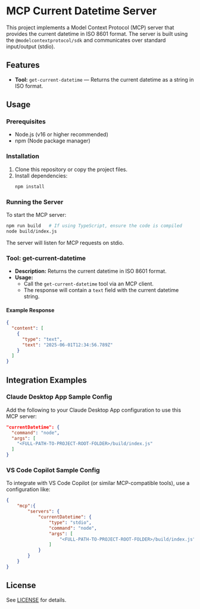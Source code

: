 # MCP Current Datetime Server

This project implements a Model Context Protocol (MCP) server that provides the current datetime in ISO 8601 format. The server is built using the `@modelcontextprotocol/sdk` and communicates over standard input/output (stdio).

## Features
- **Tool:** `get-current-datetime` — Returns the current datetime as a string in ISO format.

## Usage

### Prerequisites
- Node.js (v16 or higher recommended)
- npm (Node package manager)

### Installation
1. Clone this repository or copy the project files.
2. Install dependencies:
   ```sh
   npm install
   ```

### Running the Server
To start the MCP server:
```sh
npm run build   # If using TypeScript, ensure the code is compiled
node build/index.js
```
The server will listen for MCP requests on stdio.

### Tool: get-current-datetime
- **Description:** Returns the current datetime in ISO 8601 format.
- **Usage:**
    - Call the `get-current-datetime` tool via an MCP client.
    - The response will contain a `text` field with the current datetime string.

#### Example Response
```json
{
  "content": [
    {
      "type": "text",
      "text": "2025-06-01T12:34:56.789Z"
    }
  ]
}
```

## Integration Examples

### Claude Desktop App Sample Config
Add the following to your Claude Desktop App configuration to use this MCP server:

```json
"currentDatetime": {
  "command": "node",
  "args": [
    "<FULL-PATH-TO-PROJECT-ROOT-FOLDER>/build/index.js"
  ]
}
```

### VS Code Copilot Sample Config
To integrate with VS Code Copilot (or similar MCP-compatible tools), use a configuration like:

```json
{
    "mcp":{
        "servers": {
            "currentDatetime": {
                "type": "stdio",
                "command": "node",
                "args": [
                    "<FULL-PATH-TO-PROJECT-ROOT-FOLDER>/build/index.js"
                ]
            }
        }
    }
}
```

## License
See [LICENSE](LICENSE) for details.
